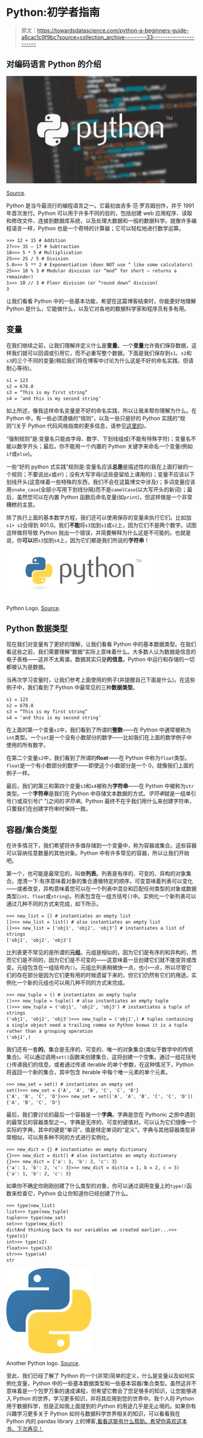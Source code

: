 # Python:初学者指南

> 原文：<https://towardsdatascience.com/python-a-beginners-guide-a6cac1c9f9bc?source=collection_archive---------33----------------------->

## 对编码语言 Python 的介绍

![](img/a119edc27e9b4e6849c70de0f10ea748.png)

[Source](https://www.bitdegree.org/course/introduction-to-python).

Python 是当今最流行的编程语言之一。它最初由吉多·范·罗苏姆创作，并于 1991 年首次发行。Python 可以用于许多不同的目的，包括创建 web 应用程序、读取和修改文件、连接到数据库系统，以及处理大数据和一般的数据科学。就像许多编程语言一样，Python 也是一个奇特的计算器；它可以轻松地进行数学运算。

```
>>> 12 + 15 # Addition
27>>> 35 – 17 # Subtraction
18>>> 5 * 5 # Multiplication
25>>> 25 / 5 # Division
5.0>>> 5 ** 2 # Exponentiation (does NOT use ^ like some calculators)
25>>> 10 % 3 # Modular division (or “mod” for short — returns a remainder)
1>>> 10 // 3 # Floor division (or “round down” division)
3
```

让我们看看 Python 中的一些基本功能，希望在这篇博客结束时，你能更好地理解 Python 是什么，它能做什么，以及它对各地的数据科学家和程序员有多有用。

## 变量

在我们继续之前，让我们理解并定义什么是**变量**。一个**变量**允许我们保存数据，这样我们就可以回调或引用它，而不必重写整个数据。下面是我们保存到`s1`、`s2`和`s3`的三个不同的变量(稍后我们将在博客中讨论为什么这是不好的命名实践，但请耐心等待)。

```
s1 = 123
s2 = 678.0
s3 = “This is my first string”
s4 = ‘and this is my second string’
```

如上所述，像我这样命名变量是不好的命名实践，所以让我来帮你理解为什么。在 Python 中，有一些必须遵循的“规则”，以及一些只是好的 Python 实践的“规则”(关于 Python 代码风格指南的更多信息，请参见[这里的](https://www.python.org/dev/peps/pep-0008/))。

“强制规则”是:变量名只能由字母、数字、下划线组成(不能有特殊字符)；变量名不能以数字开头；最后，你不能用一个内置的 Python 关键字来命名一个变量(例如`if`或`else`)。

一些“好的 python 式实践”规则是:变量名应该**总是**是描述性的(我在上面打破的一个规则；不要说出`x`或`df`)；没有大写字母(这些是留给上课用的)；变量不应该以下划线开头(这意味着一些特殊的东西，我们不会在这篇博文中涉及)；多词变量应该用`snake_case`(全部小写用下划线分隔)而不是`camelCase`(以大写开头的新词)；最后，虽然您可以在内置 Python 函数后命名变量(如`print`)，但这样做是一个非常糟糕的主意。

除了执行上面的基本数学方程，我们还可以使用保存的变量来执行它们。比如加`s1+ s2`会得到 801.0。我们**不能**将`s3`加到`s1`或`s2`上，因为它们不是两个数字。试图这样做将导致 Python 抛出一个错误，并简要解释为什么这是不可能的。也就是说，你**可以**把`s3`加到`s4`上，因为它们都是我们所说的**字符串**！

![](img/2a4686d25a0b149e5cd07a3e0d436b09.png)

Python Logo. [Source](https://www.python.org/community/logos/).

## Python 数据类型

现在我们对变量有了更好的理解，让我们看看 Python 中的基本数据类型。在我们看这些之前，我们需要理解“数据”实际上意味着什么。大多数人认为数据是信息的电子表格——这并不太离谱。数据其实只是**的信息**。Python 中运行和存储的一切都被认为是数据。

当再次学习变量时，让我们参考上面使用的例子(并提醒自己下面是什么)。在这些例子中，我们看到了 Python 中最常见的三种**数据类型**。

```
s1 = 123
s2 = 678.0
s3 = “This is my first string”
s4 = ‘and this is my second string’
```

在上面的第一个变量`s1`中，我们看到了所谓的**整数**——在 Python 中通常被称为`int`类型。一个`int`是一个没有小数部分的数字——比如我们在上面的数学例子中使用的所有数字。

在第二个变量`s2`中，我们看到了所谓的**float**——在 Python 中称为`float`类型。`float`是一个有小数部分的数字——即使这个小数部分是一个 0，就像我们上面的例子一样。

最后，我们的第三和第四个变量`s3`和`s4`被称为**字符串**——在 Python 中被称为`str`类型。一个**字符串**是我们在 Python 中存储文本数据的方式。*字符串*就是一组单引号(')或双引号(" ")之间的*字符串*。Python 最终不在乎我们用什么来创建字符串，只要我们在创建字符串时保持一致。

## 容器/集合类型

在许多情况下，我们希望将许多值存储到一个变量中，称为容器或集合。这些容器可以容纳任意数量的其他对象。Python 中有许多常见的容器，所以让我们开始吧。

第一个，也可能是最常见的，叫做**列表**。列表是有序的、可变的、异构的对象集合。澄清一下:有序意味着对象的集合遵循特定的顺序，可变意味着列表可以变化——或者改变，异构意味着您可以在一个列表中混合和匹配任何类型的对象或数据类型(`int`、`float`或`string`)。列表包含在一组方括号`[]`中。实例化一个新列表可以通过几种不同的方式来完成，如下所示。

```
>>> new_list = [] # instantiates an empty list
[]>>> new_list = list() # also instantiates an empty list
[]>>> new_list = ['obj1', 'obj2', 'obj3'] # instantiates a list of strings
['obj1', 'obj2', 'obj3']
```

比列表更不常见的是所谓的**元组**。元组是相似的，因为它们是有序的和异构的，然而它们是不同的，因为它们是不可变的——这意味着一旦创建它们就不能变异或改变。元组包含在一组括号内`()`。元组比列表稍微快一点，也小一点，所以尽管它们的存在部分是因为它们更有用的时候遗留下来的，但它们仍然有它们的用途。实例化一个新的元组也可以用几种不同的方式来完成。

```
>>> new_tuple = () # instantiates an empty tuple
()>>> new_tuple = tuple() # also instantiates an empty tuple
()>>> new_tuple = ('obj1', 'obj2', 'obj3') # instantiates a tuple of strings
('obj1', 'obj2', 'obj3')>>> new_tuple = ('obj1',) # tuples containing a single object need a trailing comma so Python knows it is a tuple rather than a grouping operation
('obj1',)
```

我们还有一套**的**。集合是无序的、可变的、唯一的对象集合(类似于数学中的传统集合)。可以通过调用`set()`函数来创建集合，这将创建一个空集，通过一组花括号`{}`传递我们的信息，或者通过传递 iterable 的单个参数，在这种情况下，Python 将返回一个新的集合，其中包含 iterable 中每个唯一元素的单个元素。

```
>>> new_set = set() # instantiates an empty set 
set()>>> new_set = {'A', 'A', 'B', 'C', 'C', 'D'}
{'A', 'B', 'C', 'D'}>>> new_set = set(['A', 'A', 'B', 'C', 'C', 'D'])
{'A', 'B', 'C', 'D'}
```

最后，我们要讨论的最后一个容器是一个**字典**。字典是您在 Pythonic 之旅中遇到的最常见的容器类型之一。字典是无序的、可变的键值对。可以认为它们很像一个实际的字典，其中的键是“单词”，值是特定单词的“定义”。字典与其他容器类型非常相似，可以用多种不同的方式进行实例化。

```
>>> new_dict = {} # instantiates an empty dictionary
{}>>> new_dict = dict() # also instantiates an empty dictionary
{}>>> new_dict = {'a': 1, 'b': 2, 'c': 3}
{'a': 1, 'b': 2, 'c': 3}>>> new_dict = dict(a = 1, b = 2, c = 3)
{'a': 1, 'b': 2, 'c': 3}
```

如果你不确定你刚刚创建了什么类型的对象，你可以通过调用变量上的`type()`函数来检查它，Python 会让你知道你已经创建了什么。

```
>>> type(new_list)
list>>> type(new_tuple)
tuple>>> type(new_set)
set>>> type(new_dict)
dictAnd thinking back to our variables we created earlier...>>> type(s1)
int>>> type(s2)
float>>> type(s3)
str>>> type(s4)
str
```

![](img/b2b156a9e09d3f17ef59f0ad0507009a.png)

Another Python logo. [Source](https://commons.wikimedia.org/wiki/File:Python-logo-notext.svg).

至此，我们已经了解了 Python 的一个(非常)简单的定义，什么是变量以及如何实例化变量，Python 中的一些基本数据类型和一些基本容器/集合类型。虽然这并不意味着是一个包罗万象的速成课程，但希望它教会了您足够多的知识，让您能够进入 Python 的世界，学习更多知识，并将其应用到您的世界中。我个人将 Python 用于数据科学，但是正如我上面提到的:Python 的用途几乎是无止境的。如果你有兴趣学习更多关于 Python 如何与数据科学世界相关的知识，可以看看我在 Python 内的 pandas library 上的博客[,看看这能有什么帮助。希望你喜欢这本书，下次再见！](https://medium.com/@brunosantos90/an-introduction-to-pandas-in-python-b06d2dd51aba)